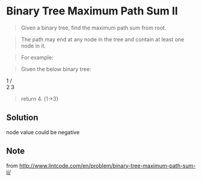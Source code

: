 # Binary Tree Maximum Path Sum II

> Given a binary tree, find the maximum path sum from root.

> The path may end at any node in the tree and contain at least one node in it.

> For example:

> Given the below binary tree:

  1
 / \
2   3

> return 4. (1->3)

## Solution

node value could be negative

## Note

from http://www.lintcode.com/en/problem/binary-tree-maximum-path-sum-ii/